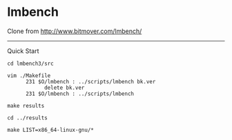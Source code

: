 # lmbench
Clone from http://www.bitmover.com/lmbench/

---

Quick Start

    cd lmbench3/src

    vim ./Makefile
	      231 $O/lmbench : ../scripts/lmbench bk.ver
		        delete bk.ver
	      231 $O/lmbench : ../scripts/lmbench

    make results

    cd ../results

    make LIST=x86_64-linux-gnu/*

